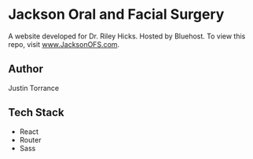 # Jackson Oral and Facial Surgery

A website developed for Dr. Riley Hicks. 
Hosted by Bluehost.
To view this repo, visit www.JacksonOFS.com.

## Author

Justin Torrance

## Tech Stack

- React
- Router
- Sass
